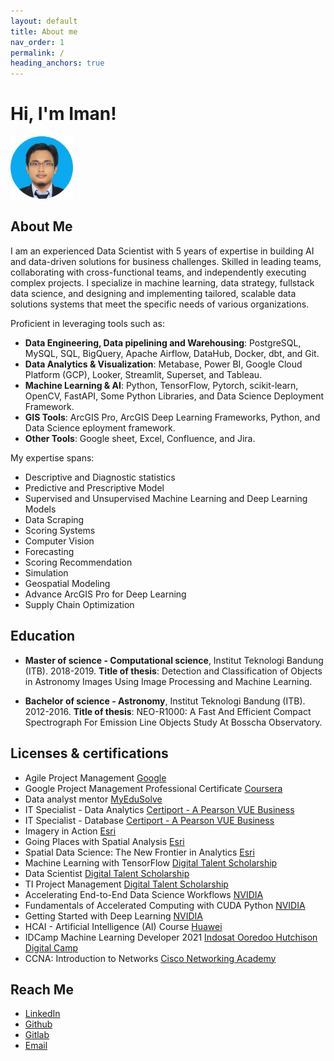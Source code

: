 ```yaml
---
layout: default
title: About me
nav_order: 1
permalink: /
heading_anchors: true
---
```


<style>
  <link rel="stylesheet" href="https://cdnjs.cloudflare.com/ajax/libs/font-awesome/4.7.0/css/font-awesome.min.css">
</style>

# Hi, I'm Iman! 
<img src="/assets/images/about_me/circle.png" alt="drawing" width="100"/>

## About Me
I am an experienced Data Scientist with 5 years of expertise in building AI and data-driven solutions for business challenges. Skilled in leading teams, collaborating with cross-functional teams, and independently executing complex projects. I specialize in machine learning, data strategy, fullstack data science, and designing and implementing tailored, scalable data solutions systems that meet the specific needs of various organizations. 

Proficient in leveraging tools such as: 
- **Data Engineering, Data pipelining and Warehousing**: PostgreSQL, MySQL, SQL, BigQuery, Apache Airflow, DataHub, Docker, dbt, and Git.
- **Data Analytics & Visualization**: Metabase, Power BI, Google Cloud Platform (GCP), Looker, Streamlit, Superset, and Tableau. 
- **Machine Learning & AI**: Python, TensorFlow, Pytorch, scikit-learn, OpenCV, FastAPI, Some Python Libraries, and Data Science Deployment Framework.
- **GIS Tools**: ArcGIS Pro, ArcGIS Deep Learning Frameworks, Python, and Data Science eployment framework.
- **Other Tools**: Google sheet, Excel, Confluence, and Jira.

My expertise spans:
- Descriptive and Diagnostic statistics
- Predictive and Prescriptive Model
- Supervised and Unsupervised Machine Learning and Deep Learning Models
- Data Scraping
- Scoring Systems
- Computer Vision
- Forecasting
- Scoring Recommendation
- Simulation
- Geospatial Modeling
- Advance ArcGIS Pro for Deep Learning
- Supply Chain Optimization


## Education
- **Master of science - Computational science**, Institut Teknologi Bandung (ITB). 2018-2019.
**Title of thesis**: Detection and Classification of Objects in Astronomy Images Using Image Processing and Machine Learning.

- **Bachelor of science - Astronomy**, Institut Teknologi Bandung (ITB). 2012-2016.
**Title of thesis**: NEO-R1000: A Fast And Efficient Compact Spectrograph For Emission Line Objects Study At Bosscha Observatory.



## Licenses & certifications
- Agile Project Management [Google](https://www.coursera.org/account/accomplishments/verify/FCWQQVS7LACW)
- Google Project Management Professional Certificate [Coursera](https://www.credly.com/badges/e1e6e9cb-30c4-461a-a4e9-9a7046766da0/linked_in_profile)
- Data analyst mentor [MyEduSolve](https://drive.google.com/file/d/1ROUbmY8hpxJAHChBTFsZyBqrP-qhBSSO/view)
- IT Specialist - Data Analytics [Certiport - A Pearson VUE Business](https://www.credly.com/badges/dd5dca4e-068f-4ea4-8994-6d65110336d9)
- IT Specialist - Database [Certiport - A Pearson VUE Business](https://www.credly.com/badges/ae988665-b671-4d06-979d-3deee20c71c1)
- Imagery in Action [Esri](https://drive.google.com/file/d/1CK3VD7HuUEXYHG9Sq-ErHyGX1v3gTeO4/view)
- Going Places with Spatial Analysis [Esri](https://drive.google.com/file/d/1YMSz0MeuyOByWY0h4CaE9FG6VXdijR5d/view)
- Spatial Data Science: The New Frontier in Analytics [Esri](https://drive.google.com/file/d/1_rCxWOdb7YdyxFnU1BvtsCWUTsLqhIQK/view)
- Machine Learning with TensorFlow [Digital Talent Scholarship](https://drive.google.com/file/d/1hDWEqx7yv9_-tHM6hRv4__G_KhrP7udE/view)
- Data Scientist [Digital Talent Scholarship](https://drive.google.com/file/d/1Ifmg2ofCGP34_3hXQocmXFNGBDAakoVw/view)
- TI Project Management [Digital Talent Scholarship](https://drive.google.com/file/d/1x7P_UtJk4EIQQrW9zQLjvrzo0qKekymt/view)
- Accelerating End-to-End Data Science Workflows [NVIDIA](https://courses.nvidia.com/certificates/6964055a0be145b785d6b53037fd0f05)
- Fundamentals of Accelerated Computing with CUDA Python [NVIDIA](https://learn.nvidia.com/certificates?id=d5937939a99344129175d1efa7e82492)
- Getting Started with Deep Learning [NVIDIA](https://learn.nvidia.com/certificates?id=0de470de1e9740bdb80f165a6298f17b)
- HCAI - Artificial Intelligence (AI) Course [Huawei](https://ilearningx.huawei.com/portal/certificates/80e0a85cb8ae41159f67610d50859ceb)
- IDCamp Machine Learning Developer 2021 [Indosat Ooredoo Hutchison Digital Camp](https://idcamp.indosatooredoo.com/news/381/selamat-kepada-penerima-beasiswa-lanjutan-kelas-menengah-idcamp-2021)
- CCNA: Introduction to Networks [Cisco Networking Academy](https://www.credly.com/badges/3dd5cad6-36d3-466a-ade4-e0539b413947/public_url)



## Reach Me
- [LinkedIn](https://www.linkedin.com/in/imanul-j/)
- [Github](https://github.com/imanursar)
- [Gitlab](https://gitlab.com/imanursar)
- [Email](mailto:imanursar@gmail.com)